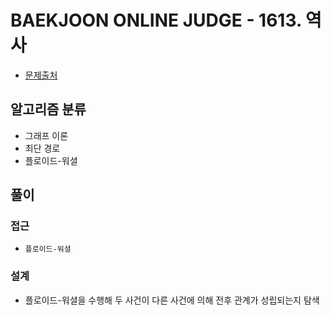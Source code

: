 # BAEKJOON ONLINE JUDGE - 1613. 역사

- [문제출처](https://www.acmicpc.net/problem/1613 '1613. 역사')

## 알고리즘 분류

- 그래프 이론
- 최단 경로
- 플로이드-워셜

## 풀이

### 접근

- `플로이드-워셜`

### 설계

- 플로이드-워셜을 수행해 두 사건이 다른 사건에 의해 전후 관계가 성립되는지 탐색
